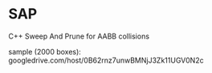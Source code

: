 # SAP
C++ Sweep And Prune for AABB collisions

sample (2000 boxes):
googledrive.com/host/0B62rnz7unwBMNjJ3Zk11UGV0N2c
